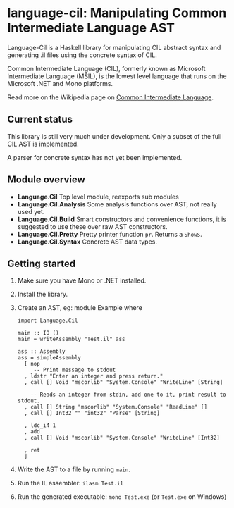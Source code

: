 language-cil: Manipulating Common Intermediate Language AST
===========================================================

Language-Cil is a Haskell library for manipulating CIL abstract syntax and
generating .il files using the concrete syntax of CIL.

Common Intermediate Language (CIL), formerly known as Microsoft Intermediate
Language (MSIL), is the lowest level language that runs on the Microsoft .NET
and Mono platforms.

Read more on the Wikipedia page on 
[Common Intermediate Language](http://en.wikipedia.org/wiki/Common_Intermediate_Language).


Current status
--------------

This library is still very much under development.
Only a subset of the full CIL AST is implemented.

A parser for concrete syntax has not yet been implemented.


Module overview
---------------

 - **Language.Cil** Top level module, reexports sub modules
 - **Language.Cil.Analysis** Some analysis functions over AST, not really used
   yet.
 - **Language.Cil.Build** Smart constructors and convenience functions, it is
   suggested to use these over raw AST constructors.
 - **Language.Cil.Pretty** Pretty printer function `pr`. Returns a `ShowS`.
 - **Language.Cil.Syntax** Concrete AST data types.


Getting started
---------------

 1. Make sure you have Mono or .NET installed.
 2. Install the library.
 3. Create an AST, eg:
        module Example where
        
        import Language.Cil
        
        main :: IO ()
        main = writeAssembly "Test.il" ass

        ass :: Assembly
        ass = simpleAssembly
          [ nop
             -- Print message to stdout
          , ldstr "Enter an integer and press return."
          , call [] Void "mscorlib" "System.Console" "WriteLine" [String]
          
            -- Reads an integer from stdin, add one to it, print result to stdout.
          , call [] String "mscorlib" "System.Console" "ReadLine" []
          , call [] Int32 "" "int32" "Parse" [String]
          
          , ldc_i4 1
          , add
          , call [] Void "mscorlib" "System.Console" "WriteLine" [Int32]
          
          , ret
          ]
 4. Write the AST to a file by running `main`.
 5. Run the IL assembler: `ilasm Test.il`
 6. Run the generated executable: `mono Test.exe` (or `Test.exe` on Windows)

